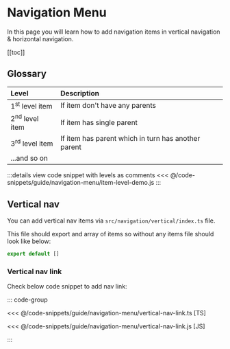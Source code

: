# Navigation Menu

In this page you will learn how to add navigation items in vertical navigation & horizontal navigation.

[[toc]]

## Glossary

| Level                     | Description                                         |
| :------------------------ | :-------------------------------------------------- |
| 1<sup>st</sup> level item | If item don't have any parents                      |
| 2<sup>nd</sup> level item | If item has single parent                           |
| 3<sup>rd</sup> level item | If item has parent which in turn has another parent |
| ...and so on              |                                                     |

:::details view code snippet with levels as comments
<<< @/code-snippets/guide/navigation-menu/item-level-demo.js
:::

## Vertical nav

You can add vertical nav items via `src/navigation/vertical/index.ts` file.

This file should export and array of items so without any items file should look like below:

```js
export default []
```

### Vertical nav link

Check below code snippet to add nav link:

::: code-group

<<< @/code-snippets/guide/navigation-menu/vertical-nav-link.ts [TS]

<<< @/code-snippets/guide/navigation-menu/vertical-nav-link.js [JS]

:::
